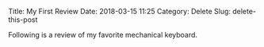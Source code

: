 Title: My First Review
Date: 2018-03-15 11:25
Category: Delete
Slug: delete-this-post

Following is a review of my favorite mechanical keyboard.
